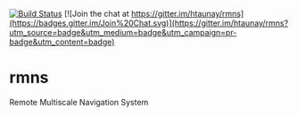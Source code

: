 [![Build Status](https://travis-ci.org/htaunay/rmns.svg?branch=master)](https://travis-ci.org/htaunay/rmns)
[![Join the chat at https://gitter.im/htaunay/rmns](https://badges.gitter.im/Join%20Chat.svg)](https://gitter.im/htaunay/rmns?utm_source=badge&utm_medium=badge&utm_campaign=pr-badge&utm_content=badge)
<!--[![Coverage Status](https://coveralls.io/repos/htaunay/rmns/badge.svg?branch=master&service=github)](https://coveralls.io/github/htaunay/rmns?branch=master) -->

# rmns

Remote Multiscale Navigation System
